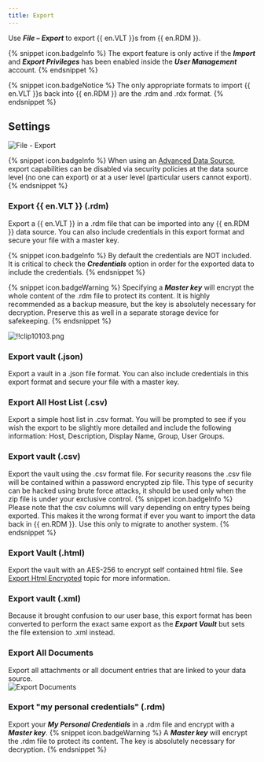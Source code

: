 ```yaml
---
title: Export
---
```

Use ***File – Export*** to export {{ en.VLT }}s from {{ en.RDM }}. 

{% snippet icon.badgeInfo %} 
The export feature is only active if the ***Import*** and ***Export Privileges*** has been enabled inside the ***User Management*** account. 
{% endsnippet %}
 
{% snippet icon.badgeNotice %} 
The only appropriate formats to import {{ en.VLT }}s back into {{ en.RDM }} are the .rdm and .rdx format. 
{% endsnippet %}
 
## Settings 

![File - Export](https://webdevolutions.azureedge.net/docs/en/rdm/windows/clip10502.png) 

{% snippet icon.badgeInfo %} 
When using an [Advanced Data Source](/rdm/windows/data-sources/data-sources-types/advanced-data-sources/), export capabilities can be disabled via security policies at the data source level (no one can export) or at a user level (particular users cannot export). 
{% endsnippet %}
 
### Export {{ en.VLT }} (.rdm) 

Export a {{ en.VLT }} in a .rdm file that can be imported into any {{ en.RDM }} data source. You can also include credentials in this export format and secure your file with a master key.  

{% snippet icon.badgeInfo %} 
By default the credentials are NOT included. It is critical to check the ***Credentials*** option in order for the exported data to include the credentials. 
{% endsnippet %}
 
{% snippet icon.badgeWarning %} 
Specifying a ***Master key*** will encrypt the whole content of the .rdm file to protect its content. It is highly recommended as a backup measure, but the key is absolutely necessary for decryption. Preserve this as well in a separate storage device for safekeeping. 
{% endsnippet %}
 
![!!clip10103.png](https://webdevolutions.azureedge.net/docs/en/rdm/windows/clip10103.png) 

### Export vault (.json) 

Export a vault in a .json file format. You can also include credentials in this export format and secure your file with a master key. 

### Export All Host List (.csv) 

Export a simple host list in .csv format. You will be prompted to see if you wish the export to be slightly more detailed and include the following information: Host, Description, Display Name, Group, User Groups. 

### Export vault (.csv) 

Export the vault using the .csv format file. For security reasons the .csv file will be contained within a password encrypted zip file. This type of security can be hacked using brute force attacks, it should be used only when the zip file is under your exclusive control. 
{% snippet icon.badgeInfo %} 
Please note that the csv columns will vary depending on entry types being exported. This makes it the wrong format if ever you want to import the data back in {{ en.RDM }}. Use this only to migrate to another system. 
{% endsnippet %}
 
### Export Vault (.html) 

Export the vault with an AES-256 to encrypt self contained html file. See [Export Html Encrypted](/rdm/windows/commands/file/export/html-encrypted/) topic for more information. 

### Export vault (.xml) 

Because it brought confusion to our user base, this export format has been converted to perform the exact same export as the ***Export Vault*** but sets the file extension to .xml instead. 

### Export All Documents 

Export all attachments or all document entries that are linked to your data source.  
![Export Documents](https://webdevolutions.azureedge.net/docs/en/rdm/windows/clip10044.png) 

### Export "my personal credentials" (.rdm) 

Export your ***My Personal Credentials*** in a .rdm file and encrypt with a ***Master key***. 
{% snippet icon.badgeWarning %} 
A ***Master key*** will encrypt the .rdm file to protect its content. The key is absolutely necessary for decryption. 
{% endsnippet %}
